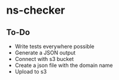 # ns-checker


## To-Do

- Write tests everywhere possible
- Generate a JSON output
- Connect with s3 bucket
- Create a json file with the domain name
- Upload to s3

